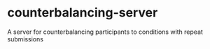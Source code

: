 # counterbalancing-server
A server for counterbalancing participants to conditions with repeat submissions
